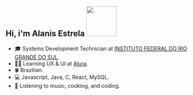 
 ##  Hi, i'm Alanis Estrela <img src="https://media4.giphy.com/media/v1.Y2lkPTc5MGI3NjExNm80eWt4Y2QwMHAxM2hqOG1kNWtqMG1lMjkyMXh0czgweWlneXZmcyZlcD12MV9pbnRlcm5hbF9naWZfYnlfaWQmY3Q9cw/OP4C9oeeSVIrwgFNAk/giphy.webp" height="80px" width="80px">


- :mortar_board: Systems Development Technician at [INSTITUTO FEDERAL DO RIO GRANDE DO SUL](https://ifrs.edu.br/canoas/).
- :artist: Learning UX & UI at [Alura](https://www.alura.com.br/).
- :four_leaf_clover: Brazilian.
- :computer: Javascript, Java, C, React, MySQL.
- 🍝 Listening to music, cooking, and coding.


 
